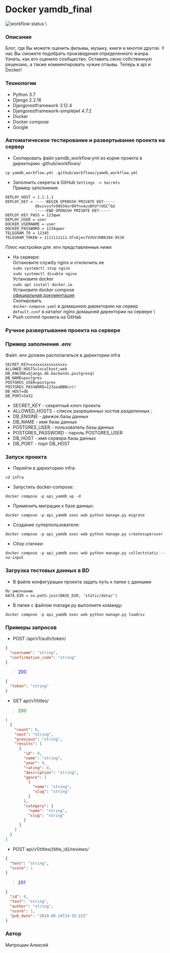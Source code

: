# Docker yamdb_final
![workflow status](https://github.com/mitroshin-alex/yamdb_final/actions/workflows/yamdb_workflow.yml/badge.svg) \
### Описание
Блог, где Вы можете оценить фильмы, музыку, 
книги и многое другое. 
У нас Вы сможете подобрать произведения определенного жанра. 
Узнать, как его оценило сообщество. Оставить свою собственную рецензию, 
а также комментировать чужие отзывы. Теперь в api и Docker! 
### Технологии
- Python 3.7
- Django 2.2.16
- Djangorestframework 3.12.4
- Djangorestframework-simplejwt 4.7.2
- Docker
- Docker compose
- Google
### Автоматическое тестирование и развертывание проекта на сервер
 - Скопировать файл yamdb_workflow.yml из корня проекта в директорию .github/workflows/
```shell
cp yamdb_workflow.yml .github/workflows/yamdb_workflow.yml
```
 - Заполнить секреты в GitHub
```Settings -> Secrets```\
Пример заполнения:
```
DEPLOY_HOST = 1.1.1.1
DEPLOY_KEY = -----BEGIN OPENSSH PRIVATE KEY-----
             dbvivvsfv98934ur09fnveuvBYU*(UGC^&U
             -----END OPENSSH PRIVATE KEY-----
DEPLOY_KEY_PASS = 123qwe
DEPLOY_USER = user
DOCKER_USERNAME = user
DOCKER_PASSWORD = 1234qwer
TELEGRAM_TO = 12345
TELEGRAM_TOKEN = 1111111111:dfvbjev7VVGVJHB8384-95JH
```
Плюс настройки для .env представленные ниже
 - На сервере: \
Остановите службу nginx и отключить ее \
```sudo systemctl stop nginx``` \
```sudo systemctl disable nginx``` \
Установите docker \
```sudo apt install docker.io``` \
Установите docker compose \
[официальная документация](https://docs.docker.com/compose/install/) \
Скопировать \
```docker-compose.yaml``` в домашнюю директорию на сервер \
```default.conf``` в каталог nginx домашней директории на сервере \
 - Push commit проекта на GitHab
### Ручное развертывание проекта на сервере
### Пример заполнения .env
Файл .env должен располагаться в директории infra
```
SECRET_KEY=xxxxxxxxxxxxxxxx
ALLOWED_HOSTS=localhost;web
DB_ENGINE=django.db.backends.postgresql
DB_NAME=postgres
POSTGRES_USER=postgres
POSTGRES_PASSWORD=123aaaBBBccc!
DB_HOST=db
DB_PORT=5432
``` 
- SECRET_KEY - секретный ключ проекта
- ALLOWED_HOSTS - список разрешенных хостов разделенных ;
- DB_ENGINE - движок базы данных
- DB_NAME - имя базы данных
- POSTGRES_USER - пользователь базы данных
- POSTGRES_PASSWORD - пароль POSTGRES_USER
- DB_HOST - имя сервера базы данных
- DB_PORT - порт DB_HOST
### Запуск проекта
- Перейти в директорию infra:
```
cd infra
``` 
- Запустить docker-compose:
```
docker compose -p api_yamdb up -d
``` 
- Применить миграции к базе данных:
```
docker compose -p api_yamdb exec web python manage.py migrate
```
- Создание суперпользователя:
```
docker compose -p api_yamdb exec web python manage.py createsuperuser
```
- Сбор статики:
```
docker compose -p api_yamdb exec web python manage.py collectstatic --no-input 
```
### Загрузка тестовых данных в BD
- В файле конфигурации проекта задать путь к папке с данными
```
По умолчанию
DATA_DIR = os.path.join(BASE_DIR, 'static/data/')
```
- В папке с файлом manage.py выполните команду:
```
docker compose -p api_yamdb exec web python manage.py loadcsv
```
### Примеры запросов
- POST /api/v1/auth/token/
```json
{
  "username": "string",
  "confirmation_code": "string"
}
```
> <font color="blue">200</font>
```json
{
  "token": "string"
}
```
- GET api/v1/titles/
> <font color="green">200</font>
```json
[
  {
    "count": 0,
    "next": "string",
    "previous": "string",
    "results": [
      {
        "id": 0,
        "name": "string",
        "year": 0,
        "rating": 0,
        "description": "string",
        "genre": [
          {
            "name": "string",
            "slug": "string"
          }
        ],
        "category": {
          "name": "string",
          "slug": "string"
        }
      }
    ]
  }
]
```
- POST api/v1/titles/{title_id}/reviews/
```json
{
  "text": "string",
  "score": 1
}
```
> <font color="blue">201</font>
```json
{
  "id": 0,
  "text": "string",
  "author": "string",
  "score": 1,
  "pub_date": "2019-08-24T14:15:22Z"
}
```
### Автор
Митрошин Алексей